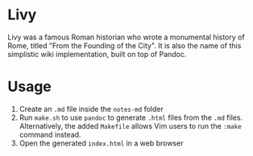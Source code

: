 # Livy
Livy was a famous Roman historian who wrote a monumental history of Rome, titled "From the Founding of the City". It is also the name of this simplistic wiki implementation, built on top of Pandoc.

# Usage
1. Create an `.md` file inside the `notes-md` folder
1. Run `make.sh` to use `pandoc` to generate `.html` files from the `.md` files. Alternatively, the added `Makefile` allows Vim users to run the `:make` command instead.
1. Open the generated `index.html` in a web browser
